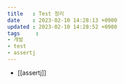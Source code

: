 ```yaml
---
title   : Test 정리
date    : 2023-02-10 14:28:13 +0900
updated : 2023-02-10 14:28:52 +0900
tags     : 
- 개발
- test
- assertj
---
```


* [[assertj]]